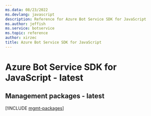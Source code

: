 ```yaml
---
ms.data: 08/23/2022
ms.devlang: javascript
description: Reference for Azure Bot Service SDK for JavaScript
ms.author: jeffish
ms.service: botservice
ms.topic: reference
author: xirzec
title: Azure Bot Service SDK for JavaScript
---
```

# Azure Bot Service SDK for JavaScript - latest

## Management packages - latest
[!INCLUDE [mgmt-packages](bot-service-mgmt-index.md)]
